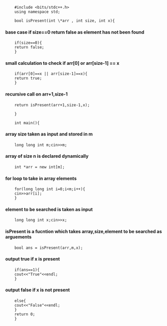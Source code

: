         #include <bits/stdc++.h>
        using namespace std;

        bool isPresent(int \*arr , int size, int x){

#### base case if size==0 return false as element has not been found

        if(size==0){
        return false;
        }

#### small calculation to check if arr[0] or arr[size-1] == x

        if(arr[0]==x || arr[size-1]==x){
        return true;
        }

#### recursive call on arr+1,size-1

        return isPresent(arr+1,size-1,x);

        }

        int main(){

#### array size taken as input and stored in m

        long long int m;cin>>m;

#### array of size n is declared dynamically

        int *arr = new int[m];

#### for loop to take in array elements

        for(long long int i=0;i<m;i++){
        cin>>arr[i];
        }

#### element to be searched is taken as input

        long long int x;cin>>x;

#### isPresent is a fucntion which takes array,size,element to be searched as arguements

        bool ans = isPresent(arr,m,x);

#### output true if x is present

        if(ans==1){
        cout<<"True"<<endl;
        }

#### output false if x is not present

        else{
        cout<<"False"<<endl;
        }
        return 0;
        }
